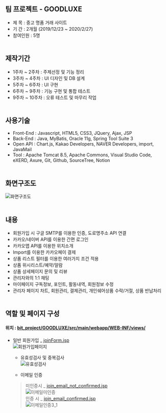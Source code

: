 ## 팀 프로젝트 - GOODLUXE

* 제 목 : 중고 명품 거래 사이트 <br/>
* 기 간 : 2개월 (2019/12/23 ~ 2020/2/27) <br/>
* 참여인원 : 5명<br/><br/>


## 제작기간 

* 1주차 ~ 2주차 : 주제선정 및 기능 정리 <br/>
* 3주차 ~ 4주차 : UI 디자인 및 DB 설계 <br/>
* 5주차 ~ 6주차 : UI 구현 <br/>
* 6주차 ~ 9주차 : 기능 구현 및 통합 테스트 <br/>
* 9주차 ~ 10주차 : 오류 테스트 및 마무리 작업 <br/><br/>


## 사용기술

* Front-End : Javascript, HTML5, CSS3, JQuery, Ajax, JSP <br/>
* Back-End : Java, MyBatis, Oracle 11g, Spring Tool Suite 3 <br/>
* Open API : Chart.js, Kakao Developers, NAVER Developers, import, JavaMail <br/>
* Tool : Apache Tomcat 8.5, Apache Commons, Visual Studio Code, eXERD, Axure, Git, Github, SourceTree, Notion <br/><br/>


## 화면구조도

![화면구조도](https://user-images.githubusercontent.com/56961349/78255217-facfef80-7531-11ea-8342-176bff1d62ac.jpg) <br/><br/>


## 내용
* 회원가입 시 구글 SMTP를 이용한 인증, 도로명주소 API 연결 <br/>
* 카카오/네이버 API를 이용한 간편 로그인 <br/>
* 카카오맵 API를 이용한 위치소개 <br/>
* Import를 이용한 카카오페이 결제 <br/>
* 상품 리스트 필터를 이용한 여러가지 조건 적용 <br/>
* 상품 위시리스트/예약/알람 <br/>
* 상품 상세페이지 문의 및 리뷰 <br/>
* 관리자와의 1:1 채팅 <br/>
* 마이페이지 구독정보, 포인트, 활동내역, 회원정보 수정 <br/>
* 관리자 페이지 차트, 회원관리, 결제관리, 개인쉐어상품 수락/거절, 상품 반납처리 <br/><br/>

## 역할 및 페이지 구성 <br/>
#### 위치 : [bit_project/GOODLUXE/src/main/webapp/WEB-INF/views/](https://github.com/kmj9360/bit_project/tree/master/Goodluxe/src/main/webapp/WEB-INF/views)

* 일반 회원가입 _ [joinForm.jsp](https://github.com/kmj9360/bit_project/blob/master/Goodluxe/src/main/webapp/WEB-INF/views/__joinForm.jsp) <br/>
![회원가입페이지](https://user-images.githubusercontent.com/56961349/78282754-c2430c80-7557-11ea-8de8-f7bdb993cb06.jpg) <br/>

  * 유효성검사 및 중복검사 <br/>
![유효성검사](https://user-images.githubusercontent.com/56961349/78292293-c6742780-7561-11ea-89ad-76128079e4d9.gif) <br/>

  * 이메일 인증 <br/>
  > 미인증시 _ [join_email_not_confirmed.jsp](https://github.com/kmj9360/bit_project/blob/master/Goodluxe/src/main/webapp/WEB-INF/views/join_email_not_confirmed.jsp) <br/>
![이메일미인증](https://user-images.githubusercontent.com/56961349/78307381-b3248480-7580-11ea-962e-6c51c25fe346.gif) <br/>
  > 인증 시 _ [join_email_confirmed.jsp](https://github.com/kmj9360/bit_project/blob/master/Goodluxe/src/main/webapp/WEB-INF/views/join_email_confirmed.jsp) <br/>
![이메일인증3_1](https://user-images.githubusercontent.com/56961349/78306784-2b8a4600-757f-11ea-82fe-1809a0b00aa8.gif) <br/>

